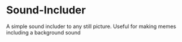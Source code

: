 # Sound-Includer
A simple sound includer to any still picture. Useful for making memes including a background sound
